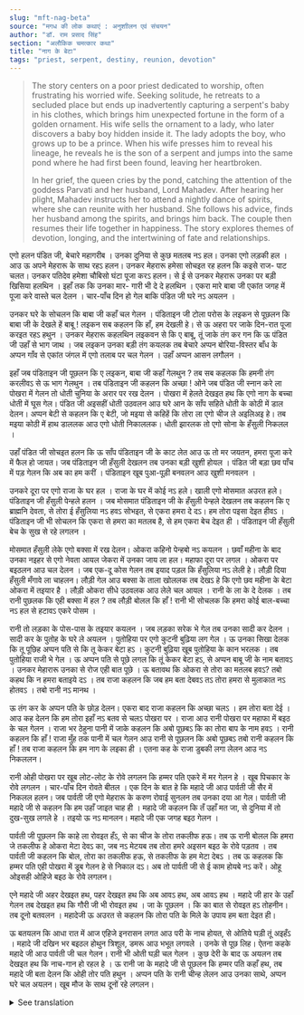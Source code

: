 ```yaml
---
slug: "mft-nag-beta"
source: "मगध की लोक कथाएं : अनुशाीलन एवं संचयन"
author: "डॉ. राम प्रसाद सिंह"
section: "अलौकिक चमत्‍कार कथा"
title: "नाग के बेटा"
tags: "priest, serpent, destiny, reunion, devotion"
---
```

<blockquote>
The story centers on a poor priest dedicated to worship, often frustrating his worried wife. Seeking solitude, he retreats to a secluded place but ends up inadvertently capturing a serpent's baby in his clothes, which brings him unexpected fortune in the form of a golden ornament. His wife sells the ornament to a lady, who later discovers a baby boy hidden inside it. The lady adopts the boy, who grows up to be a prince. When his wife presses him to reveal his lineage, he reveals he is the son of a serpent and jumps into the same pond where he had first been found, leaving her heartbroken. 

In her grief, the queen cries by the pond, catching the attention of the goddess Parvati and her husband, Lord Mahadev. After hearing her plight, Mahadev instructs her to attend a nightly dance of spirits, where she can reunite with her husband. She follows his advice, finds her husband among the spirits, and brings him back. The couple then resumes their life together in happiness. The story explores themes of devotion, longing, and the intertwining of fate and relationships.
</blockquote>

एगो हलन पंडित जी, बेचारे महागरीब । उनका दुनिया से कुछ मतलब नऽ हल। उनका एगो लड़की हल । आउ ऊ अपने मेहरारू के साथ रहऽ हलन। उनकर मेहरारू हमेसा सोचइत रह हलन कि कइसे राज- पाट चलत। उनकर पतिदेव हमेशा चौबिसो घंटा पूजा करऽ हलन। से ई से उनकर मेहरारू उनका पर बड़ी खिसिया हलथिन । इहाँ तक कि उनका मार- गारी भी दे दे हलथिन । एकरा मारे बाबा जी एकांत जगह में पूजा करे वास्ते चल देलन । चार-पाँच दिन हो गेल बाकि पंडित जी घरे नऽ अयलन । 

उनकर घरे के सोचलन कि बाबा जी कहाँ चल गेलन । पंडिताइन जी टोला परोस के लइकन से पूछलन कि बाबा जी के देखले हें बाबू ! लइकन सब कहलन कि हाँ, हम देखली हे। से ऊ अहरा पर जाके दिन-रात पूजा करइत रहऽ हथुन । उनकर मेहरारू कहलथिन लइकवन से कि ए बाबू, तूं जाके तंग कर गन कि ऊ पंडित जी उहाँ से भाग जाथ । जब लइकन उनका बड़ी तंग कयलक तब बेचारे अप्पन बोरिया-विस्तर बाँध के अप्पन गाँव से एकांत जंगल में एगो तलाब पर चल गेलन । उहाँ अप्पन आसन लगौलन ।

इहाँ जब पंडिताइन जी पूछलन कि ए लइकन, बाबा जी कहाँ गेलथुन ?  तब सब कहलक कि हमनी तंग करलीवऽ से ऊ भाग गेलथुन । तब पंडिताइन जी कहलन कि अच्छा ! ओने जब पंडित जी स्नान करे ला पोखरा में गेलन तो धोती चुनिया के अरार पर रख देलन । पोखरा में हेलते देखइत हथ कि एगो नाग के बच्चा धोती में घूस गेल। पंडित जी अइसहीं धोती उठवलन आउ घरे आन के साँप सहिते धोती के कोठी में डाल देलन। अप्पन बेटी से कहलन कि ए बेटी, जो मइया से कहिहें कि तोरा ला एगो चीज ले अइलिअइ हे। तब मइया कोठी में हाथ डाललक आउ एगो धोती निकाललक। धोती झारलक तो एगो सोना के हँसुली निकलल । 

उहाँ पंडित जी सोचइत हलन कि ऊ साँप पंडिताइन जी के काट लेत आउ ऊ तो मर जयतन, हमरा पूजा करे में फैल हो जायत। जब पंडिताइन जी हँसुली देखलन तब उनका बड़ी खुशी होयल । पंडित जी बड़ा छव पाँच में पड़ गेलन कि अब का हम करीं । पंडिताइन खूब पुआ-पूड़ी बनवलन आउ खुशी मनवलन । 

उनकरे दूरा पर एगो राजा के घर हल । राजा के घर में कोई नऽ हले। खाली एगो मोसमात अउरत हले। पंडिताइन जी हँसुली पेन्हले हलन । जब मोसमात पंडिताइन जी के हँसुली पेन्हले देखलन तब कहलन कि ए ब्राह्मनि देवता, से तोरा ई हँसुलिया नऽ हवऽ सोभइत, से एकरा हमरा दे दऽ।  हम तोरा पइसा देइत हीवऽ । पंडिताइन जी भी सोचलन कि एकरा से हमरा का मतलब है, से हम एकरा बेच देइत ही । पंडिताइन जी हँसुली बेच के सुख से रहे 
लगलन । 

मोसमात हँसुली लेके एगो बक्सा में रख देलन। ओकरा कहिनो पेन्हबो नऽ कयलन । छवाँ महीना के बाद उनका नइहर से एगो नेवता आयल जेकरा में उनका जाय ला हल। महाफा दूरा पर लगल । ओकरा पर बइठलन आउ चल देलन । जब एक-दू कोस गेलन तब इयाद पड़ल कि हँसुलिया नऽ लेली हे। लौड़ी दिया हँसुली मँगावे ला चाहलन। लौड़ी गेल आउ बक्सा के ताला खोललक तब देखऽ हे कि एगो छव महीना के बेटा ओकरा में तइयार है । लौड़ी ओकरा सीधे उठवलक आउ लेले चल आयल । रानी के ला के दे देलक । तब रानी पुछलक कि एही बक्सा में हल ?  तब लौड़ी बोलल कि हाँ ! रानी भी सोचलक कि हमरा कोई बाल-बच्चा नऽ हल से हटावऽ एकरे पोसम । 

रानी तो लड़का के पोस-पास के तइयार कयलन । जब लड़का सरेक भे गेल तब उनका सादी कर देलन । सादी कर के पुतोह के घरे ले अयलन । पुतोहिया पर एगो कुटनी बुढ़िया लग गेल । ऊ उनका सिखा देलक कि तू पूछिह अप्पन पति से कि तू केकर बेटा हऽ । कुटनी बुढ़िया खूब पुतोहिया के कान भरलक । तब पुतोहिया राजी भे गेल । ऊ अप्पन पति से पूछे लगल कि तूं केकर बेटा हऽ,  से अप्पन बाबू जी के नाम बतावऽ । उनकर मेहारारू उनका से रोज एही बात पूछे । ऊ बतावथ कि ओकरा से तोरा का मतलब हवऽ?  तबो कहथ कि न हमरा बताइये दऽ । तब राजा कहलन कि जब हम बता देबवऽ तऽ तोरा हमरा से मुलाकात नऽ होतवऽ । तबो रानी नऽ मानथ । 

ऊ तंग कर के अप्पन पति के छोड़ देलन। एकरा बाद राजा कहलन कि अच्‍छा चलऽ । हम तोरा बता देई । आउ कह देलन कि हम तोरा इहाँ नऽ बतव से चलऽ पोखरा पर । राजा आउ रानी पोखरा पर महाफा में बइठ के चल गेलन । राजा भर ठेहुना पानी में जाके कहलन कि अबो पूछबऽ कि का तोरा बाप के नाम हवऽ । रानी कहलन कि हाँ ! राजा मुँह तक पानी में चल गेलन आउ रानी से पूछलन कि अबो पूछबऽ तबो रानी कहलन कि हाँ ! तब राजा कहलन कि हम नाग के लइका ही । एतना कह के राजा डुबकी लगा लेलन आउ नऽ निकललन।

रानी ओही पोखरा पर खूब लोट-लोट के रोवे लगलन कि हम्मर पति एकरे में मर गेलन हे । खूब पिचकार के रोवे लगलन । चार-पाँच दिन रोवते बीतल । एक दिन के बात हे कि महादे जी आउ पार्वती जी सैर में निकलल हलन। जब पार्वती जी एगो मेहरारू के करुण रोवाई सुनलन तब उनका दया आ गेल। पार्वती जी महादे जी से कहलन कि हम उहाँ जाइत चाह ही । महादे जी कहलन कि तँ उहाँ मत जा, से दुनिया में तो दुख-सुख लगले हे । तइयो ऊ  नऽ मानलन। महादे जी एक जगह बइठ गेलन । 

पार्वती जी पूछलन कि काहे ला रोवइत हँऽ, से का चीज के तोरा तकलीफ हऊ। तब ऊ रानी बोलल कि हमरा जे तकलीफ हे ओकरा मेटा देवऽ का, जब नऽ मेटयब तब तोरा हमरे अइसन बइठ के रोवे पड़तव । तब पार्वती जी कहलन कि बोल, तोरा का तकलीफ हऊ, से तकलीफ के हम मेटा देबऽ । तब ऊ कहलक कि हम्मर पति एही पोखरा में डूब गेलन हे से निकाल दऽ। अब तो पार्वती जी से ई काम होयबे नऽ करें। ओहू ओइसही ओहिजे बइठ के रोवे लगलन।

एने महादे जी अहर देखइत हथ, पहर देखइत हथ कि अब आवऽ हथ,  अब आवऽ  हथ । महादे जी हार के उहाँ गेलन तब देखइत हथ कि गौरी जी भी रोवइत हथ । जा के पूछलन । कि का बात से रोवइत हऽ तोहनीन। तब दूनो बतवलन । महादेजी ऊ अउरत से कहलन कि तोरा पति के मिले के उपाय हम बता देइत ही। 

ऊ बतयलन कि आधा रात में आज एहिजे इनरासन लगत आउ परी के नाच होयत, से ओतिये घड़ी तूं अइहँऽ । महादे जी दखिन भर बइठल होथुन त्रिशूल, डमरू आउ भभूत लगवले । उनके से पूछ लिह। ऐतना कहके महादे जी आउ पार्वती जी चल गेलन। रानी भी ओती घड़ी चल गेलन । कुछ देरी के बाद ऊ अयलन तब देखइत हथ कि नाच-गान हो रहल हे । ऊ रानी जा के महादे जी से पूछलन कि हम्मर पति कहाँ हथ, तब महादे जी बता देलन कि ओही तोर पति हथुन । अप्पन पति के रानी चीन्ह लेलन आउ उनका साथे, अप्पन घरे चल अयलन। खूब मौज के साथ दूनों रहे लगलन। 

<details>
<summary>See translation</summary>

Once there was a poor priest who didn't care much about the world. He had a daughter and lived with his wife. His wife always worried about how they would manage life. The priest was always engaged in worship day and night, which often made his wife very irritated with him. She would even reprimand him. Due to this, the priest decided to go to a secluded place to pray. Four or five days passed, but the priest did not return home.

Meanwhile, the wife wondered where he had gone. She asked the neighborhood children if they had seen him. The children replied that yes, they had seen him; he was there praying day and night. The wife then told the children to bother him so that he would leave that place. When the children teased him, the poor priest packed his belongings and went to a secluded forest by a pond. There, he set up his seat.

When the priest's wife asked the children where he had gone, they said that they had troubled him, so he left. The priest went to bathe in the pond and left his clothes on the shore. While in the water, he saw a serpent's baby crawl into his clothes. The priest quickly picked up his clothes and took them home, snake and all. He told his daughter that something had been brought for her by their mother. The mother then reached into the belongings and pulled out a cloth, which, when shaken, revealed a golden ornament.

The priest wondered what would happen if the snake bit his wife and she died while he was absorbed in worship. When the wife saw the ornament, she was overjoyed. The priest was in a dilemma about what to do next. His wife prepared a feast to celebrate and they were happy.

Nearby was the house of a king. There was no one at the king's house except a lady. The priest's wife wore the ornament. When the lady saw the ornament, she said, "Dear Brahmin, that ornament does not suit you; give it to me. I will give you money." The priest's wife thought that it was of no use to her, so she agreed to sell it. She sold the ornament and began to live happily.

The lady put the ornament in a box and did not wear it. After six months, an invitation came from her parental home, and she was to go there. It was quite far away. She mounted her horse and set off. After they had traveled one or two leagues, she remembered that she had not taken the ornament. She wanted to send someone to fetch it. When the messenger went and opened the box, to their surprise, a baby boy was inside it. The messenger quickly grabbed him and brought him to the queen, who then asked, "Was he in this box?" The messenger replied, "Yes!" The queen thought that since she did not have any children, she would adopt him.

The queen took care of the boy. When he grew up, she arranged his marriage. After the marriage, she brought the bride home. An old woman came to advise the bride, telling her to ask her husband whose son he was. The old woman filled the bride's ears with this. The bride agreed and began to ask her husband, "Whose son are you? Tell me your father's name." The husband would respond, "What does that have to do with you?" Despite this, she insisted on knowing. The king then said, "If I tell you, you will never see me again." The queen still refused to agree.

She bothered her husband until he left her. Following that, the king said, "Alright, let's go. I will tell you," and took her to the pond. They sat by the pond, and the king waded into the water and said, "Are you still going to ask me whose son I am?" The queen replied, "Yes!" The king then said, "I am the son of a serpent." Saying this, he plunged into the water and did not come back up.

The queen cried out by the pond, lamenting that her husband had drowned there. She cried so much that four or five days passed. One day, Mahadev and Parvati were out for a stroll. When Parvati heard the queen's sorrowful wails, she felt compassion. Parvati told Mahadev that she wanted to go there. Mahadev advised her not to go, saying that there is suffering in the world. Still, she would not listen. Mahadev then sat down at a place.

Parvati asked the queen why she was crying and what her troubles were. The queen replied that her troubles would end if Mahadev removed them. If not, he too would have to sit here and cry like her. Parvati then asked her to tell her what her sorrow was, and she would alleviate it. The queen said that her husband had drowned in this pond, so please take him out. Parvati was unable to help with this. Eventually, she sat by the pond and began to cry as well.

Meanwhile, Mahadev looked on, realizing that frustration was building up. He saw that Parvati too was crying. He went over to ask them what the matter was. They both shared their troubles with him. Mahadev then told the queen that he would reveal a way for her to meet her husband. 

He told her that half the night, a dance with spirits would take place here and that she should come at that time. Mahadev sat there with his trident, damaru, and ashes on his lap. They asked him for help. So saying, Mahadev and Parvati left. The queen also went during that time. After some time, she arrived to see that a dance was indeed happening. The queen approached Mahadev to ask about her husband, and he revealed that indeed he was present. The queen recognized her husband and brought him home with her. They both began to live happily together.
</details>